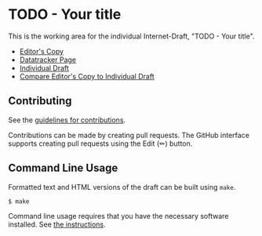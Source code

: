 # TODO - Your title

This is the working area for the individual Internet-Draft, "TODO - Your title".

* [Editor's Copy](https://syndeno.github.io/draft-spinella-event-streaming-open-network/#go.draft-spinella-event-streaming-open-network.html)
* [Datatracker Page](https://datatracker.ietf.org/doc/draft-spinella-event-streaming-open-network)
* [Individual Draft](https://datatracker.ietf.org/doc/html/draft-spinella-event-streaming-open-network)
* [Compare Editor's Copy to Individual Draft](https://syndeno.github.io/draft-spinella-event-streaming-open-network/#go.draft-spinella-event-streaming-open-network.diff)


## Contributing

See the
[guidelines for contributions](https://github.com/syndeno/draft-spinella-event-streaming-open-network/blob//CONTRIBUTING.md).

Contributions can be made by creating pull requests.
The GitHub interface supports creating pull requests using the Edit (✏) button.


## Command Line Usage

Formatted text and HTML versions of the draft can be built using `make`.

```sh
$ make
```

Command line usage requires that you have the necessary software installed.  See
[the instructions](https://github.com/martinthomson/i-d-template/blob/main/doc/SETUP.md).

